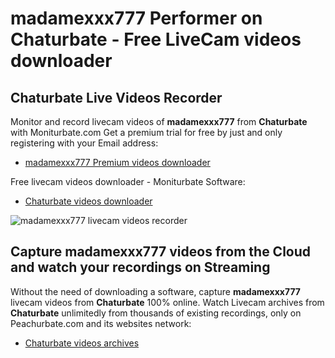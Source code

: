 # madamexxx777 Performer on Chaturbate - Free LiveCam videos downloader

## Chaturbate Live Videos Recorder

Monitor and record livecam videos of **madamexxx777** from **Chaturbate** with Moniturbate.com
Get a premium trial for free by just and only registering with your Email address:
* [madamexxx777 Premium videos downloader](https://moniturbate.com/request-demo-licence-key.html)

Free livecam videos downloader - Moniturbate Software:
* [Chaturbate videos downloader](https://moniturbate.com/moniturbate-download-software.html)

![madamexxx777 livecam videos recorder](https://peachurnet.com/templates/moniturbate-software.png)


## Capture madamexxx777 videos from the Cloud and watch your recordings on Streaming

Without the need of downloading a software, capture **madamexxx777** livecam videos from **Chaturbate** 100% online.
Watch Livecam archives from **Chaturbate** unlimitedly from thousands of existing recordings, only on Peachurbate.com and its websites network:
* [Chaturbate videos archives](https://peachurnet.com/)